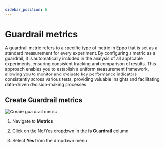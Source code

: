 ```yaml
---
sidebar_position: 6
---
```


# Guardrail metrics

A guardrail metric refers to a specific type of metric in Eppo that is set as a standard measurement for every experiment.
By configuring a metric as a guardrail, it is automatically included in the analysis of all applicable experiments, ensuring consistent tracking and comparison of results.
This approach enables you to establish a uniform measurement framework, allowing you to monitor and evaluate key performance indicators consistently across various tests, providing valuable insights and facilitating data-driven decision-making processes.

## Create Guardrail metrics

![Create guardrail metric](/img/data-management/metrics/guardrail-metric-setup.png)

1. Navigate to **Metrics**

2. Click on the No/Yes dropdown in the **Is Guardrail** column

3. Select **Yes** from the dropdown menu
